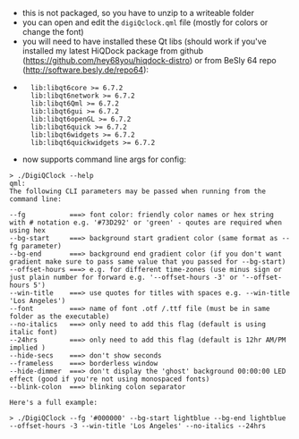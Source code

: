 - this is not packaged, so you have to unzip to a writeable folder
- you can open and edit the ```digiQclock.qml``` file (mostly for colors or change the font)
- you will need to have installed these Qt libs (should work if you've installed my latest HiQDock package from github (https://github.com/hey68you/hiqdock-distro) or from BeSly 64 repo (http://software.besly.de/repo64):
- ```
    lib:libqt6core >= 6.7.2
    lib:libqt6network >= 6.7.2
    lib:libqt6Qml >= 6.7.2
    lib:libqt6gui >= 6.7.2
    lib:libqt6openGL >= 6.7.2
	lib:libqt6quick >= 6.7.2
	lib:libqt6widgets >= 6.7.2
	lib:libqt6quickwidgets >= 6.7.2
- now supports command line args for config:
```
> ./DigiQClock --help
qml: 
The following CLI parameters may be passed when running from the command line:

--fg           ===> font color: friendly color names or hex string with # notation e.g. '#73D292' or 'green' - qoutes are required when using hex
--bg-start     ===> background start gradient color (same format as --fg parameter)
--bg-end       ===> background end gradient color (if you don't want gradient make sure to pass same value that you passed for --bg-start)
--offset-hours ===> e.g. for different time-zones (use minus sign or just plain number for forward e.g. '--offset-hours -3' or '--offset-hours 5')
--win-title    ===> use quotes for titles with spaces e.g. --win-title 'Los Angeles')
--font         ===> name of font .otf /.ttf file (must be in same folder as the executable)
--no-italics   ===> only need to add this flag (default is using italic font)
--24hrs        ===> only need to add this flag (default is 12hr AM/PM implied )
--hide-secs    ===> don't show seconds
--frameless    ===> borderless window
--hide-dimmer  ===> don't display the 'ghost' background 00:00:00 LED effect (good if you're not using monospaced fonts)
--blink-colon  ===> blinking colon separator

Here's a full example:

> ./DigiQClock --fg '#000000' --bg-start lightblue --bg-end lightblue --offset-hours -3 --win-title 'Los Angeles' --no-italics --24hrs


